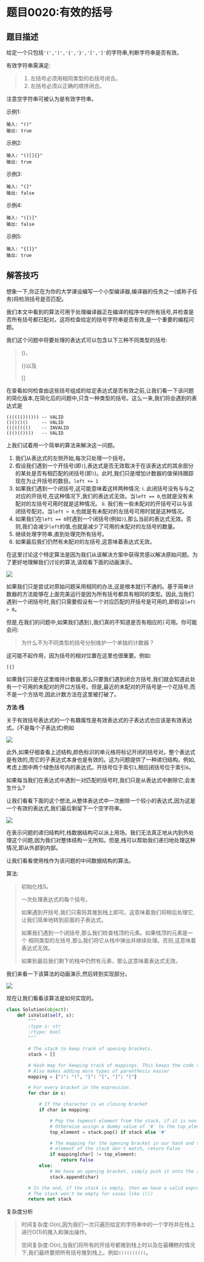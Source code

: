 # 题目0020:有效的括号

## 题目描述

给定一个只包括`'(',')','{','}','[',']'`的字符串,判断字符串是否有效。

有效字符串需满足:

> 1. 左括号必须用相同类型的右括号闭合。
> 2. 左括号必须以正确的顺序闭合。

注意空字符串可被认为是有效字符串。

示例1:

```
输入: "()"
输出: true
```

示例2:

```
输入: "()[]{}"
输出: true
```

示例3:

```
输入: "(]"
输出: false
```

示例4:

```
输入: "([)]"
输出: false
```

示例5:

```
输入: "{[]}"
输出: true
```

## 解答技巧

想象一下,你正在为你的大学课设编写一个小型编译器,编译器的任务之一(或称子任务)将检测括号是否匹配。

我们本文中看到的算法可用于处理编译器正在编译的程序中的所有括号,并检查是否所有括号都已配对。这将检查给定的括号字符串是否有效,是一个重要的编程问题。

我们这个问题中将要处理的表达式可以包含以下三种不同类型的括号:

> ()，
> 
> {}以及
> 
> []

在查看如何检查由这些括号组成的给定表达式是否有效之前,让我们看一下该问题的简化版本,在简化后的问题中,只含一种类型的括号。这么一来,我们将会遇到的表达式是

```
(((((()))))) -- VALID
()()()()     -- VALID
(((((((()    -- INVALID
((()(())))   -- VALID
```

上我们试着用一个简单的算法来解决这一问题。

1. 我们从表达式的左侧开始,每次只处理一个括号。
2. 假设我们遇到一个开括号(即`(`),表达式是否无效取决于在该表达式的其余部分的某处是否有相匹配的闭括号(即`)`)。此时,我们只是增加计数器的值保持跟踪现在为止开括号的数目。`left += 1`
3. 如果我们遇到一个闭括号,这可能意味着这样两种情况:
    i. 此闭括号没有与与之对应的开括号,在这种情况下,我们的表达式无效。当`left == 0`,也就是没有未配对的左括号可用时就是这种情况。
    ii. 我们有一些未配对的开括号可以与该闭括号配对。当`left > 0`,也就是有未配对的左括号可用时就是这种情况。
4. 如果我们在`left == 0`时遇到一个闭括号(例如`)`),那么当前的表达式无效。否则,我们会减少`left`的值,也就是减少了可用的未配对的左括号的数量。
5. 继续处理字符串,直到处理完所有括号。
6. 如果最后我们仍然有未配对的左括号,这意味着表达式无效。

在这里讨论这个特定算法是因为我们从该解决方案中获得灵感以解决原始问题。为了更好地理解我们讨论的算法,请观看下面的动画演示。

![](http://wx2.sinaimg.cn/nmw690/006HJ6Ndly1gex11w1jnyg31nu0twkfn.gif)

如果我们只是尝试对原始问题采用相同的办法,这是根本就行不通的。基于简单计数器的方法能够在上面完美运行是因为所有括号都具有相同的类型。因此,当我们遇到一个闭括号时,我们只需要假设有一个对应匹配的开括号是可用的,即假设`left > 0`。

但是,在我们的问题中,如果我们遇到`]`,我们真的不知道是否有相应的`[`可用。你可能会问:

> 为什么不为不同类型的括号分别维护一个单独的计数器？

这可能不起作用，因为括号的相对位置在这里也很重要。例如:

```
[{]
```

如果我们只是在这里维持计数器,那么只要我们遇到闭合方括号,我们就会知道此处有一个可用的未配对的开口方括号。但是,最近的未配对的开括号是一个花括号,而不是一个方括号,因此计数方法在这里被打破了。

**方法:栈**

关于有效括号表达式的一个有趣属性是有效表达式的子表达式也应该是有效表达式。(不是每个子表达式)例如

![](./images/0020_SIMPLE.gif)

此外,如果仔细查看上述结构,颜色标识的单元格将标记开闭的括号对。整个表达式是有效的,而它的子表达式本身也是有效的。这为问题提供了一种递归结构。例如,考虑上图中两个绿色括号内的表达式。开括号位于索引`1`,相应闭括号位于索引`6`。

如果每当我们在表达式中遇到一对匹配的括号时,我们只是从表达式中删除它,会发生什么?

让我们看看下面的这个想法,从整体表达式中一次删除一个较小的表达式,因为这是一个有效的表达式,我们最后剩留下一个空字符串。

![](./images/0020_RECURSIVE.gif)

在表示问题的递归结构时,栈数据结构可以派上用场。我们无法真正地从内到外处理这个问题,因为我们对整体结构一无所知。但是,栈可以帮助我们递归地处理这种情况,即从外部到内部。

让我们看看使用栈作为该问题的中间数据结构的算法。

算法:

> 初始化栈S。
> 
> 一次处理表达式的每个括号。
> 
> 如果遇到开括号,我们只需将其推到栈上即可。这意味着我们将稍后处理它,让我们简单地转到前面的子表达式。
> 
> 如果我们遇到一个闭括号,那么我们检查栈顶的元素。如果栈顶的元素是一个 相同类型的左括号,那么我们将它从栈中弹出并继续处理。否则,这意味着表达式无效。
> 
> 如果到最后我们剩下的栈中仍然有元素，那么这意味着表达式无效。

我们来看一下该算法的动画演示,然后转到实现部分。

![](./images/0020_STACK.gif)

现在让我们看看该算法是如何实现的。

```python
class Solution(object):
    def isValid(self, s):
        """
        :type s: str
        :rtype: bool
        """

        # The stack to keep track of opening brackets.
        stack = []

        # Hash map for keeping track of mappings. This keeps the code very clean.
        # Also makes adding more types of parenthesis easier
        mapping = {")": "(", "}": "{", "]": "["}

        # For every bracket in the expression.
        for char in s:

            # If the character is an closing bracket
            if char in mapping:

                # Pop the topmost element from the stack, if it is non empty
                # Otherwise assign a dummy value of '#' to the top_element variable
                top_element = stack.pop() if stack else '#'

                # The mapping for the opening bracket in our hash and the top
                # element of the stack don't match, return False
                if mapping[char] != top_element:
                    return False
            else:
                # We have an opening bracket, simply push it onto the stack.
                stack.append(char)

        # In the end, if the stack is empty, then we have a valid expression.
        # The stack won't be empty for cases like ((()
        return not stack
```

复杂度分析

> 时间复杂度:O(n),因为我们一次只遍历给定的字符串中的一个字符并在栈上进行O(1)的推入和弹出操作。
> 
> 空间复杂度:O(n),当我们将所有的开括号都推到栈上时以及在最糟糕的情况下,我们最终要把所有括号推到栈上。例如`((((((((((`。

